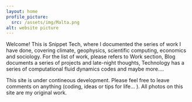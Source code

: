 ```yaml
---
layout: home
profile_picture:
  src: /assets/img/Malta.png
alt: website picture
---
```


<!-- Global site tag (gtag.js) - Google Analytics -->
<script async src="https://www.googletagmanager.com/gtag/js?id=G-QY6RDJK8PM"></script>
<script>
  window.dataLayer = window.dataLayer || [];
  function gtag(){dataLayer.push(arguments);}
  gtag('js', new Date());

  gtag('config', 'G-QY6RDJK8PM');
</script>
  
<p>
  Welcome! This is Snippet Tech, where I documented the series of work I have done, covering climate, geophysics, scientific computing, economics and sociology. For the list of work, please refers to Work section, Blog documents a series of projects and late-night thoughts, Technology has a series of computational fluid dynamics codes and maybe more.... 

</p>

<p>
This site is under contineous development. Please feel free to leave comments on anything (coding, ideas or tips for life... ). All photos on this site are my original work.
</p>
